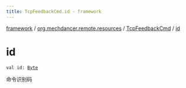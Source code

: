 ```yaml
---
title: TcpFeedbackCmd.id - framework
---
```


[framework](../../index.html) / [org.mechdancer.remote.resources](../index.html) / [TcpFeedbackCmd](index.html) / [id](./id.html)

# id

`val id: `[`Byte`](https://kotlinlang.org/api/latest/jvm/stdlib/kotlin/-byte/index.html)

命令识别码

